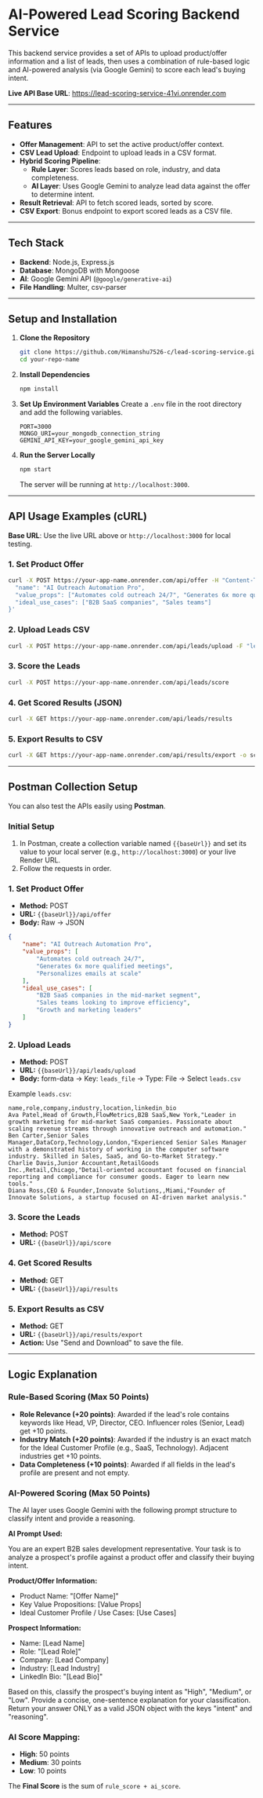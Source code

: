 
# AI-Powered Lead Scoring Backend Service

This backend service provides a set of APIs to upload product/offer information and a list of leads, then uses a combination of rule-based logic and AI-powered analysis (via Google Gemini) to score each lead's buying intent.

**Live API Base URL**: https://lead-scoring-service-41vi.onrender.com

---

## Features

- **Offer Management**: API to set the active product/offer context.
- **CSV Lead Upload**: Endpoint to upload leads in a CSV format.
- **Hybrid Scoring Pipeline**:
    - **Rule Layer**: Scores leads based on role, industry, and data completeness.
    - **AI Layer**: Uses Google Gemini to analyze lead data against the offer to determine intent.
- **Result Retrieval**: API to fetch scored leads, sorted by score.
- **CSV Export**: Bonus endpoint to export scored leads as a CSV file.

---

## Tech Stack

- **Backend**: Node.js, Express.js
- **Database**: MongoDB with Mongoose
- **AI**: Google Gemini API (`@google/generative-ai`)
- **File Handling**: Multer, csv-parser

---

## Setup and Installation

1. **Clone the Repository**
    ```bash
    git clone https://github.com/Himanshu7526-c/lead-scoring-service.git
    cd your-repo-name
    ```

2. **Install Dependencies**
    ```bash
    npm install
    ```

3. **Set Up Environment Variables**
    Create a `.env` file in the root directory and add the following variables.

    ```
    PORT=3000
    MONGO_URI=your_mongodb_connection_string
    GEMINI_API_KEY=your_google_gemini_api_key
    ```

4. **Run the Server Locally**
    ```bash
    npm start
    ```
    The server will be running at `http://localhost:3000`.

---

## API Usage Examples (cURL)

**Base URL**: Use the live URL above or `http://localhost:3000` for local testing.

### 1. Set Product Offer
```bash
curl -X POST https://your-app-name.onrender.com/api/offer -H "Content-Type: application/json" -d '{
  "name": "AI Outreach Automation Pro",
  "value_props": ["Automates cold outreach 24/7", "Generates 6x more qualified meetings"],
  "ideal_use_cases": ["B2B SaaS companies", "Sales teams"]
}'
```

### 2. Upload Leads CSV
```bash
curl -X POST https://your-app-name.onrender.com/api/leads/upload -F "leads_file=@/path/to/your/leads.csv"
```

### 3. Score the Leads
```bash
curl -X POST https://your-app-name.onrender.com/api/leads/score
```

### 4. Get Scored Results (JSON)
```bash
curl -X GET https://your-app-name.onrender.com/api/leads/results
```

### 5. Export Results to CSV
```bash
curl -X GET https://your-app-name.onrender.com/api/results/export -o scored_leads.csv
```

---

## Postman Collection Setup

You can also test the APIs easily using **Postman**.  

### **Initial Setup**
1. In Postman, create a collection variable named `{{baseUrl}}` and set its value to your local server (e.g., `http://localhost:3000`) or your live Render URL.
2. Follow the requests in order.

### **1. Set Product Offer**
- **Method:** POST  
- **URL:** `{{baseUrl}}/api/offer`  
- **Body:** Raw → JSON  
```json
{
    "name": "AI Outreach Automation Pro",
    "value_props": [
        "Automates cold outreach 24/7",
        "Generates 6x more qualified meetings",
        "Personalizes emails at scale"
    ],
    "ideal_use_cases": [
        "B2B SaaS companies in the mid-market segment",
        "Sales teams looking to improve efficiency",
        "Growth and marketing leaders"
    ]
}
```

### **2. Upload Leads**
- **Method:** POST  
- **URL:** `{{baseUrl}}/api/leads/upload`  
- **Body:** form-data → Key: `leads_file` → Type: File → Select `leads.csv`

Example `leads.csv`:
```csv
name,role,company,industry,location,linkedin_bio
Ava Patel,Head of Growth,FlowMetrics,B2B SaaS,New York,"Leader in growth marketing for mid-market SaaS companies. Passionate about scaling revenue streams through innovative outreach and automation."
Ben Carter,Senior Sales Manager,DataCorp,Technology,London,"Experienced Senior Sales Manager with a demonstrated history of working in the computer software industry. Skilled in Sales, SaaS, and Go-to-Market Strategy."
Charlie Davis,Junior Accountant,RetailGoods Inc.,Retail,Chicago,"Detail-oriented accountant focused on financial reporting and compliance for consumer goods. Eager to learn new tools."
Diana Ross,CEO & Founder,Innovate Solutions,,Miami,"Founder of Innovate Solutions, a startup focused on AI-driven market analysis."
```

### **3. Score the Leads**
- **Method:** POST  
- **URL:** `{{baseUrl}}/api/score`  

### **4. Get Scored Results**
- **Method:** GET  
- **URL:** `{{baseUrl}}/api/results`  

### **5. Export Results as CSV**
- **Method:** GET  
- **URL:** `{{baseUrl}}/api/results/export`  
- **Action:** Use "Send and Download" to save the file.

---

## Logic Explanation

### Rule-Based Scoring (Max 50 Points)

- **Role Relevance (+20 points)**: Awarded if the lead's role contains keywords like Head, VP, Director, CEO. Influencer roles (Senior, Lead) get +10 points.
- **Industry Match (+20 points)**: Awarded if the industry is an exact match for the Ideal Customer Profile (e.g., SaaS, Technology). Adjacent industries get +10 points.
- **Data Completeness (+10 points)**: Awarded if all fields in the lead's profile are present and not empty.

### AI-Powered Scoring (Max 50 Points)

The AI layer uses Google Gemini with the following prompt structure to classify intent and provide a reasoning.

**AI Prompt Used:**

You are an expert B2B sales development representative. Your task is to analyze a prospect's profile against a product offer and classify their buying intent.

**Product/Offer Information:**
- Product Name: "[Offer Name]"
- Key Value Propositions: [Value Props]
- Ideal Customer Profile / Use Cases: [Use Cases]

**Prospect Information:**
- Name: [Lead Name]
- Role: "[Lead Role]"
- Company: [Lead Company]
- Industry: [Lead Industry]
- LinkedIn Bio: "[Lead Bio]"

Based on this, classify the prospect's buying intent as "High", "Medium", or "Low". Provide a concise, one-sentence explanation for your classification.
Return your answer ONLY as a valid JSON object with the keys "intent" and "reasoning".

### AI Score Mapping:
- **High**: 50 points
- **Medium**: 30 points
- **Low**: 10 points

The **Final Score** is the sum of `rule_score + ai_score`.
